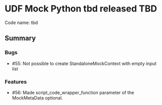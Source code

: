 # UDF Mock Python tbd released TBD

Code name: tbd

## Summary

### Bugs

* #55: Not possible to create StandaloneMockContext with empty input list

### Features

* #56: Made script_code_wrapper_function parameter of the MockMetaData optional.
